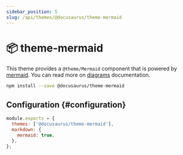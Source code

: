 ```yaml
---
sidebar_position: 5
slug: /api/themes/@docusaurus/theme-mermaid
---
```


# 📦 theme-mermaid

This theme provides a `@theme/Mermaid` component that is powered by [mermaid](https://mermaid-js.github.io/). You can read more on [diagrams](../../guides/markdown-features/markdown-features-diagrams.mdx) documentation.

```bash npm2yarn
npm install --save @docusaurus/theme-mermaid
```

## Configuration {#configuration}

```js title="docusaurus.config.js"
module.exports = {
  themes: ['@docusaurus/theme-mermaid'],
  markdown: {
    mermaid: true,
  },
};
```
